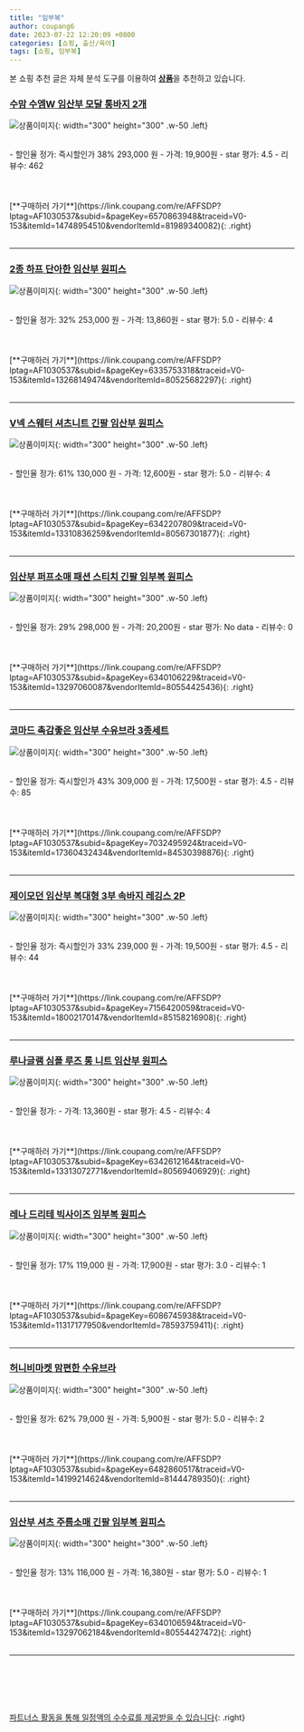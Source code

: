 ```yaml
---
title: "임부복"
author: coupang6
date: 2023-07-22 12:20:09 +0800
categories: [쇼핑, 출산/육아]
tags: [쇼핑, 임부복]
---
```


본 쇼핑 추천 글은 자체 분석 도구를 이용하여 [**상품**](https://link.coupang.com/a/bao1ui)을 추천하고 있습니다.

### [수맘 수엠W 임산부 모달 통바지 2개](https://link.coupang.com/re/AFFSDP?lptag=AF1030537&subid=&pageKey=6570863948&traceid=V0-153&itemId=14748954510&vendorItemId=81989340082)

![상품이미지](https://thumbnail6.coupangcdn.com/thumbnails/remote/230x230ex/image/vendor_inventory/7cc5/045b94b100d5e3c31007b8adf8edf3dbafa2989f195588d86d8e5e80f72c.jpg){: width="300" height="300" .w-50 .left}


<br>
- 할인율 정가: 즉시할인가 38%  293,000   원
- 가격: 19,900원
- star 평가: 4.5
- 리뷰수: 462
<br>
<br>
<br>
<br>
[**구매하러 가기**](https://link.coupang.com/re/AFFSDP?lptag=AF1030537&subid=&pageKey=6570863948&traceid=V0-153&itemId=14748954510&vendorItemId=81989340082){: .right}
<br>
<br>

---

### [2종 하프 단아한 임산부 원피스](https://link.coupang.com/re/AFFSDP?lptag=AF1030537&subid=&pageKey=6335753318&traceid=V0-153&itemId=13268149474&vendorItemId=80525682297)

![상품이미지](https://thumbnail8.coupangcdn.com/thumbnails/remote/230x230ex/image/retail/images/2022/02/11/18/8/2792201f-187c-4587-9a56-5ebeef2b3ff1.jpg){: width="300" height="300" .w-50 .left}


<br>
- 할인율 정가: 32%  253,000   원
- 가격: 13,860원
- star 평가: 5.0
- 리뷰수: 4
<br>
<br>
<br>
<br>
[**구매하러 가기**](https://link.coupang.com/re/AFFSDP?lptag=AF1030537&subid=&pageKey=6335753318&traceid=V0-153&itemId=13268149474&vendorItemId=80525682297){: .right}
<br>
<br>

---

### [V넥 스웨터 셔츠니트 긴팔 임산부 원피스](https://link.coupang.com/re/AFFSDP?lptag=AF1030537&subid=&pageKey=6342207809&traceid=V0-153&itemId=13310836259&vendorItemId=80567301877)

![상품이미지](https://thumbnail8.coupangcdn.com/thumbnails/remote/230x230ex/image/rs_quotation_api/i0gkek95/10551fcf4db841f1ba93f310ef709408.jpg){: width="300" height="300" .w-50 .left}


<br>
- 할인율 정가: 61%  130,000   원
- 가격: 12,600원
- star 평가: 5.0
- 리뷰수: 4
<br>
<br>
<br>
<br>
[**구매하러 가기**](https://link.coupang.com/re/AFFSDP?lptag=AF1030537&subid=&pageKey=6342207809&traceid=V0-153&itemId=13310836259&vendorItemId=80567301877){: .right}
<br>
<br>

---

### [임산부 퍼프소매 패션 스티치 긴팔 임부복 원피스](https://link.coupang.com/re/AFFSDP?lptag=AF1030537&subid=&pageKey=6340106229&traceid=V0-153&itemId=13297060087&vendorItemId=80554425436)

![상품이미지](https://thumbnail9.coupangcdn.com/thumbnails/remote/230x230ex/image/rs_quotation_api/k4moy4ux/3014ef29e51544ffb0fde086f7dc6699.jpg){: width="300" height="300" .w-50 .left}


<br>
- 할인율 정가: 29%  298,000   원
- 가격: 20,200원
- star 평가: No data
- 리뷰수: 0
<br>
<br>
<br>
<br>
[**구매하러 가기**](https://link.coupang.com/re/AFFSDP?lptag=AF1030537&subid=&pageKey=6340106229&traceid=V0-153&itemId=13297060087&vendorItemId=80554425436){: .right}
<br>
<br>

---

### [코마드 촉감좋은 임산부 수유브라 3종세트](https://link.coupang.com/re/AFFSDP?lptag=AF1030537&subid=&pageKey=7032495924&traceid=V0-153&itemId=17360432434&vendorItemId=84530398876)

![상품이미지](https://thumbnail8.coupangcdn.com/thumbnails/remote/230x230ex/image/vendor_inventory/f444/6bc8ff6a3331b14c062c8b79081d6dea4c581d10b85eace59ae3176708f7.jpg){: width="300" height="300" .w-50 .left}


<br>
- 할인율 정가: 즉시할인가 43%  309,000   원
- 가격: 17,500원
- star 평가: 4.5
- 리뷰수: 85
<br>
<br>
<br>
<br>
[**구매하러 가기**](https://link.coupang.com/re/AFFSDP?lptag=AF1030537&subid=&pageKey=7032495924&traceid=V0-153&itemId=17360432434&vendorItemId=84530398876){: .right}
<br>
<br>

---

### [제이모던 임산부 복대형 3부 속바지 레깅스 2P](https://link.coupang.com/re/AFFSDP?lptag=AF1030537&subid=&pageKey=7156420059&traceid=V0-153&itemId=18002170147&vendorItemId=85158216908)

![상품이미지](https://thumbnail6.coupangcdn.com/thumbnails/remote/230x230ex/image/vendor_inventory/540b/9d6adffe183f80b2e2db349984425bb2df2b18d197d8c2b02adbb2f7f3ab.jpg){: width="300" height="300" .w-50 .left}


<br>
- 할인율 정가: 즉시할인가 33%  239,000   원
- 가격: 19,500원
- star 평가: 4.5
- 리뷰수: 44
<br>
<br>
<br>
<br>
[**구매하러 가기**](https://link.coupang.com/re/AFFSDP?lptag=AF1030537&subid=&pageKey=7156420059&traceid=V0-153&itemId=18002170147&vendorItemId=85158216908){: .right}
<br>
<br>

---

### [루나글램 심플 루즈 롱 니트 임산부 원피스](https://link.coupang.com/re/AFFSDP?lptag=AF1030537&subid=&pageKey=6342612164&traceid=V0-153&itemId=13313072771&vendorItemId=80569406929)

![상품이미지](https://thumbnail8.coupangcdn.com/thumbnails/remote/230x230ex/image/rs_quotation_api/zg8cavlg/c9577a7bd79446fb955e8a9e85035aab.png){: width="300" height="300" .w-50 .left}


<br>
- 할인율 정가: 
- 가격: 13,360원
- star 평가: 4.5
- 리뷰수: 4
<br>
<br>
<br>
<br>
[**구매하러 가기**](https://link.coupang.com/re/AFFSDP?lptag=AF1030537&subid=&pageKey=6342612164&traceid=V0-153&itemId=13313072771&vendorItemId=80569406929){: .right}
<br>
<br>

---

### [레나 드리테 빅사이즈 임부복 원피스](https://link.coupang.com/re/AFFSDP?lptag=AF1030537&subid=&pageKey=6086745938&traceid=V0-153&itemId=11317177950&vendorItemId=78593759411)

![상품이미지](https://thumbnail9.coupangcdn.com/thumbnails/remote/230x230ex/image/retail/images/4250885557832097-1b90307e-acf7-49d8-8483-f29f4969c413.jpg){: width="300" height="300" .w-50 .left}


<br>
- 할인율 정가: 17%  119,000   원
- 가격: 17,900원
- star 평가: 3.0
- 리뷰수: 1
<br>
<br>
<br>
<br>
[**구매하러 가기**](https://link.coupang.com/re/AFFSDP?lptag=AF1030537&subid=&pageKey=6086745938&traceid=V0-153&itemId=11317177950&vendorItemId=78593759411){: .right}
<br>
<br>

---

### [허니비마켓 맘편한 수유브라](https://link.coupang.com/re/AFFSDP?lptag=AF1030537&subid=&pageKey=6482860517&traceid=V0-153&itemId=14199214624&vendorItemId=81444789350)

![상품이미지](https://thumbnail10.coupangcdn.com/thumbnails/remote/230x230ex/image/retail/images/2022/04/26/14/4/efd5c428-751d-49f2-a6fd-61847964342d.jpg){: width="300" height="300" .w-50 .left}


<br>
- 할인율 정가: 62%  79,000   원
- 가격: 5,900원
- star 평가: 5.0
- 리뷰수: 2
<br>
<br>
<br>
<br>
[**구매하러 가기**](https://link.coupang.com/re/AFFSDP?lptag=AF1030537&subid=&pageKey=6482860517&traceid=V0-153&itemId=14199214624&vendorItemId=81444789350){: .right}
<br>
<br>

---

### [임산부 셔츠 주름소매 긴팔 임부복 원피스](https://link.coupang.com/re/AFFSDP?lptag=AF1030537&subid=&pageKey=6340106594&traceid=V0-153&itemId=13297062184&vendorItemId=80554427472)

![상품이미지](https://thumbnail6.coupangcdn.com/thumbnails/remote/230x230ex/image/rs_quotation_api/bypyvvg3/89d2038e7c4240f6a4bcd77142cb05e0.jpg){: width="300" height="300" .w-50 .left}


<br>
- 할인율 정가: 13%  116,000   원
- 가격: 16,380원
- star 평가: 5.0
- 리뷰수: 1
<br>
<br>
<br>
<br>
[**구매하러 가기**](https://link.coupang.com/re/AFFSDP?lptag=AF1030537&subid=&pageKey=6340106594&traceid=V0-153&itemId=13297062184&vendorItemId=80554427472){: .right}
<br>
<br>

---
<br><br><br><br><br> [파트너스 활동을 통해 일정액의 수수료를 제공받을 수 있습니다](https://link.coupang.com/a/bao1ui){: .right}